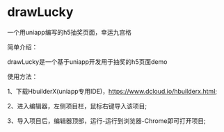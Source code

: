 # drawLucky
一个用uniapp编写的h5抽奖页面，幸运九宫格

简单介绍：

drawLucky是一个基于uniapp开发用于抽奖的h5页面demo

使用方法：

1、下载HbuilderX(uniapp专用IDE)，https://www.dcloud.io/hbuilderx.html;

2、进入编辑器，左侧项目栏，鼠标右键导入该项目;

3、导入项目后，编辑器顶部，运行-运行到浏览器-Chrome即可打开项目;
